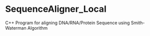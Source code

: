# SequenceAligner_Local
C++ Program for aligning DNA/RNA/Protein Sequence using Smith-Waterman Algorithm
